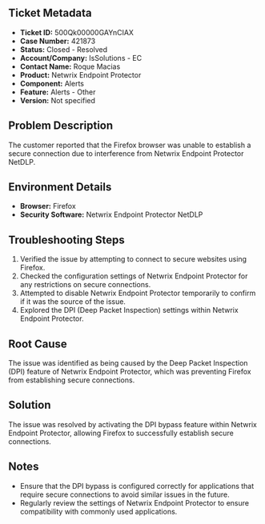 ## Ticket Metadata
- **Ticket ID:** 500Qk00000GAYnCIAX
- **Case Number:** 421873
- **Status:** Closed - Resolved
- **Account/Company:** IsSolutions - EC
- **Contact Name:** Roque Macias
- **Product:** Netwrix Endpoint Protector
- **Component:** Alerts
- **Feature:** Alerts - Other
- **Version:** Not specified

## Problem Description
The customer reported that the Firefox browser was unable to establish a secure connection due to interference from Netwrix Endpoint Protector NetDLP.

## Environment Details
- **Browser:** Firefox
- **Security Software:** Netwrix Endpoint Protector NetDLP

## Troubleshooting Steps
1. Verified the issue by attempting to connect to secure websites using Firefox.
2. Checked the configuration settings of Netwrix Endpoint Protector for any restrictions on secure connections.
3. Attempted to disable Netwrix Endpoint Protector temporarily to confirm if it was the source of the issue.
4. Explored the DPI (Deep Packet Inspection) settings within Netwrix Endpoint Protector.

## Root Cause
The issue was identified as being caused by the Deep Packet Inspection (DPI) feature of Netwrix Endpoint Protector, which was preventing Firefox from establishing secure connections.

## Solution
The issue was resolved by activating the DPI bypass feature within Netwrix Endpoint Protector, allowing Firefox to successfully establish secure connections.

## Notes
- Ensure that the DPI bypass is configured correctly for applications that require secure connections to avoid similar issues in the future.
- Regularly review the settings of Netwrix Endpoint Protector to ensure compatibility with commonly used applications.